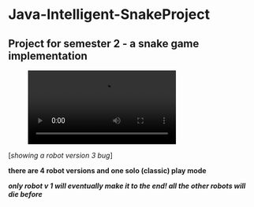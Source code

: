 # Java-Intelligent-SnakeProject
## Project for semester 2 - a snake game implementation


<!-- blank line -->
<figure class="video_container">
  <video autoplay loop>
    <source src="docs/snake-demo.mp4" type="video/mp4">
  </video>
</figure>
<!-- blank line -->

[*showing a robot version 3 bug*]

**there are 4 robot versions and one solo (classic) play mode**

***only robot v 1 will eventually make it to the end! all the other robots will die before***
